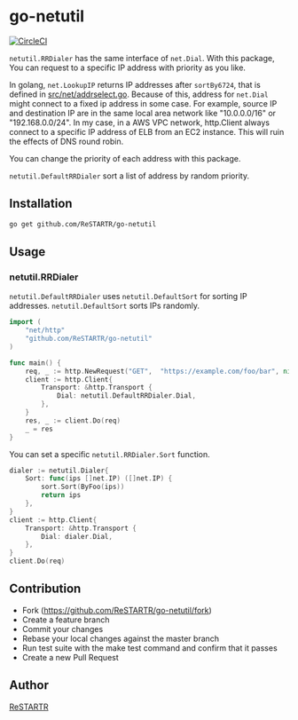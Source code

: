 go-netutil
====

[![CircleCI](https://circleci.com/gh/ReSTARTR/go-netutil.svg?style=svg)](https://circleci.com/gh/ReSTARTR/go-netutil)

`netutil.RRDialer` has the same interface of `net.Dial`.
With this package, You can request to a specific IP address with priority as you like.

In golang, `net.LookupIP` returns IP addresses after `sortBy6724`, that is defined in [src/net/addrselect.go](https://golang.org/src/net/addrselect.go).
Because of this, address for `net.Dial` might connect to a fixed ip address in some case.
For example, source IP and destination IP are in the same local area network like "10.0.0.0/16" or "192.168.0.0/24".
In my case, in a AWS VPC network, http.Client always connect to a specific IP address of ELB from an EC2 instance.
This will ruin the effects of DNS round robin.

You can change the priority of each address with this package.

`netutil.DefaultRRDialer` sort a list of address by random priority.

Installation
----

```bash
go get github.com/ReSTARTR/go-netutil
```

Usage
----

### netutil.RRDialer

`netutil.DefaultRRDialer` uses `netutil.DefaultSort` for sorting IP addresses.
`netutil.DefaultSort` sorts IPs randomly.

```go
import (
	"net/http"
	"github.com/ReSTARTR/go-netutil"
)

func main() {
	req, _ := http.NewRequest("GET",  "https://example.com/foo/bar", nil)
	client := http.Client{
		Transport: &http.Transport {
			Dial: netutil.DefaultRRDialer.Dial,
		},
	}
	res, _ := client.Do(req)
	_ = res
}
```

You can set a specific `netutil.RRDialer.Sort` function.

```go
dialer := netutil.Dialer{
	Sort: func(ips []net.IP) ([]net.IP) {
		sort.Sort(ByFoo(ips))
		return ips
	},
}
client := http.Client{
	Transport: &http.Transport {
		Dial: dialer.Dial,
	},
}
client.Do(req)
```


Contribution
----

- Fork (https://github.com/ReSTARTR/go-netutil/fork)
- Create a feature branch
- Commit your changes
- Rebase your local changes against the master branch
- Run test suite with the make test command and confirm that it passes
- Create a new Pull Request

Author
----

[ReSTARTR](https://github.com/ReSTARTR)
